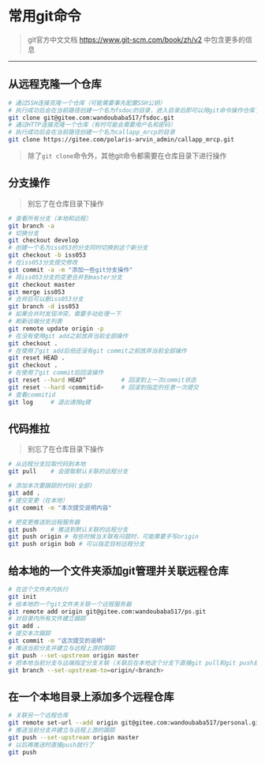 # 常用git命令

> git官方中文文档 <https://www.git-scm.com/book/zh/v2> 中包含更多的信息

---

## 从远程克隆一个仓库

```bash
# 通过SSH连接克隆一个仓库（可能需要事先配置SSH公钥）
# 执行成功后会在当前路径创建一个名为fsdoc的目录，进入目录后即可以用git命令操作仓库了
git clone git@gitee.com:wandoubaba517/fsdoc.git
# 通过HTTP连接克隆一个仓库（有时可能会需要用户名和密码）
# 执行成功后会在当前路径创建一个名为callapp_mrcp的目录
git clone https://gitee.com/polaris-arvin_admin/callapp_mrcp.git
```

> 除了`git clone`命令外，其他git命令都需要在仓库目录下进行操作

## 分支操作

> 别忘了在仓库目录下操作

```bash
# 查看所有分支（本地和远程）
git branch -a
# 切换分支
git checkout develop
# 创建一个名为iss053的分支同时切换到这个新分支
git checkout -b iss053
# 在iss053分支提交修改
git commit -a -m "添加一些git分支操作"
# 将iss053分支的变更合并到master分支
git checkout master
git merge iss053
# 合并后可以删iss053分支
git branch -d iss053
# 如果合并时发现冲突，需要手动处理一下
# 刷新远端分支列表
git remote update origin -p
# 在没有使用git add之前放弃当前全部操作
git checkout .
# 在使用了git add后但还没有git commit之前放弃当前全部操作
git reset HEAD .
git checkout .
# 在使用了git commit后回滚操作
git reset --hard HEAD^          # 回滚到上一次commit状态
git reset --hard <commitid>     # 回滚到指定的任意一次提交
# 查看commitid
git log     # 退出请按q键
```

## 代码推拉

> 别忘了在仓库目录下操作

```bash
# 从远程分支拉取代码到本地
git pull    # 会提取默认关联的远程分支

# 添加本次要跟踪的代码(全部)
git add .
# 提交变更（在本地）
git commit -m "本次提交说明内容"

# 把变更推送到远程服务器
git push    # 推送到默认关联的远程分支
git push origin # 有些时候当关联有问题时，可能需要手写origin
git push origin bob # 可以指定目标远程分支
```

## 给本地的一个文件夹添加git管理并关联远程仓库

```bash
# 在这个文件夹内执行
git init
# 给本地的一个git文件夹关联一个远程服务器
git remote add origin git@gitee.com:wandoubaba517/ps.git
# 对目录内所有文件建立跟踪
git add .
# 提交本次跟踪
git commit -m "这次提交的说明"
# 推送当前分支并建立与远程上游的跟踪
git push --set-upstream origin master
# 把本地当前分支与远端指定分支关联（关联后在本地这个分支下直接git pull和git push就行了，不需要再加origin）
git branch --set-upstream-to=origin/<branch>
```

## 在一个本地目录上添加多个远程仓库

```bash
# 关联另一个远程仓库
git remote set-url --add origin git@gitee.com:wandoubaba517/personal.git
# 推送当前分支并建立与远程上游的跟踪
git push --set-upstream origin master
# 以后再推送时直接push就行了
git push
```
